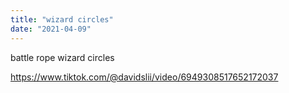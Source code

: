 ```yaml
---
title: "wizard circles"
date: "2021-04-09"
---
```


battle rope wizard circles

https://www.tiktok.com/@davidslii/video/6949308517652172037